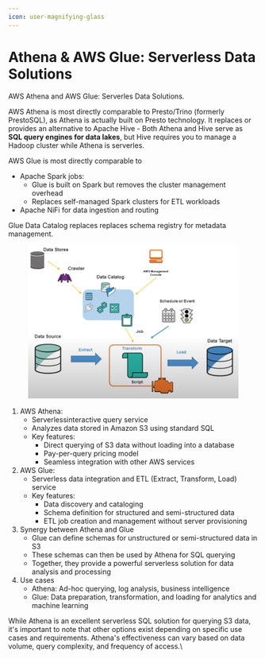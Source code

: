 ```yaml
---
icon: user-magnifying-glass
---
```


# Athena & AWS Glue: Serverless Data Solutions

AWS Athena and AWS Glue: Serverles Data Solutions.



AWS Athena is most directly comparable to Presto/Trino (formerly PrestoSQL), as Athena is actually built on Presto technology. It replaces or provides an alternative to Apache Hive - Both Athena and Hive serve as **SQL query engines for data lakes**, but Hive requires you to manage a Hadoop cluster while Athena is serverles.

AWS Glue is most directly comparable to&#x20;

* Apache Spark jobs:
  * Glue is built on Spark but removes the cluster management overhead
  * Replaces self-managed Spark clusters for ETL workloads&#x20;
* Apache NiFi for data ingestion and routing

Glue Data Catalog replaces replaces schema registry for metadata management.



<figure><img src="../../../../../.gitbook/assets/image (26) (1) (1) (1).png" alt=""><figcaption></figcaption></figure>

1. AWS Athena:
   * Serverlessinteractive query service
   * Analyzes data stored in Amazon S3 using standard SQL
   * Key features:
     * Direct querying of S3 data without loading into a database
     * Pay-per-query pricing model
     * Seamless integration with other AWS services
2. AWS Glue:
   * Serverless data integration and ETL (Extract, Transform, Load) service
   * Key features:
     * Data discovery and cataloging
     * Schema definition for structured and semi-structured data
     * ETL job creation and management without server provisioning
3. Synergy between Athena and Glue
   * Glue can define schemas for unstructured or semi-structured data in S3
   * These schemas can then be used by Athena for SQL querying
   * Together, they provide a powerful serverless solution for data analysis and processing
4. Use cases
   * Athena: Ad-hoc querying, log analysis, business intelligence
   * Glue: Data preparation, transformation, and loading for analytics and machine learning

While Athena is an excellent serverless SQL solution for querying S3 data, it's important to note that other options exist depending on specific use cases and requirements. Athena's effectiveness can vary based on data volume, query complexity, and frequency of access.\


<figure><img src="https://documents.lucid.app/documents/53875b19-93a1-4800-81d1-8c84d6351a09/pages/qe~.Bzr3Pu67?a=6242&#x26;x=134&#x26;y=251&#x26;w=1432&#x26;h=618&#x26;store=1&#x26;accept=image%2F*&#x26;auth=LCA%20fce7eb9321f88ec435e976853362093391f4706a7f1dfcfb099ba3fad387b4e9-ts%3D1726396829" alt=""><figcaption></figcaption></figure>
